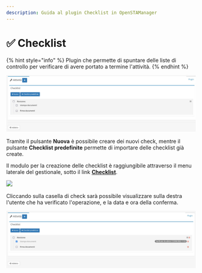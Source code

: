 ```yaml
---
description: Guida al plugin Checklist in OpenSTAManager
---
```


# ✅ Checklist

{% hint style="info" %}
Plugin che permette di spuntare delle liste di controllo per verificare di avere portato a termine l'attività.
{% endhint %}

![](<../../../../.gitbook/assets/image (29) (1) (1) (1) (1) (1).png>)

Tramite il pulsante **Nuova** è possibile creare dei nuovi check, mentre il pulsante **Checklist predefinite** permette di importare delle checklist già create.

Il modulo per la creazione delle checklist è raggiungibile attraverso il menu laterale del gestionale, sotto il link [**Checklist**](../../strumenti/checklists.md).

![](https://firebasestorage.googleapis.com/v0/b/gitbook-x-prod.appspot.com/o/spaces%2F-LZJeLg23eVDvrCv74U7-887967055%2Fuploads%2F28LhTN3jsGaaEz1JwKMQ%2Ffile.png?alt=media)

Cliccando sulla casella di check sarà possibile visualizzare sulla destra l'utente che ha verificato l'operazione, e la data e ora della conferma.

![](<../../../../.gitbook/assets/image (41) (1) (1).png>)
